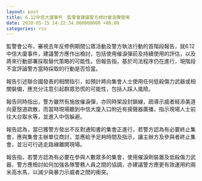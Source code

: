 ```yaml
---
layout: post
title: 6.12中信大廈事件　監警會建議警方檢討催淚彈使用
date: 2020-05-15 14:22:34.000000000 +08:00
categories: rss
---
```


監警會公布，審視去年反修例期間公眾活動及警方執法行動的首階段報告，就6.12中信大廈事件，建議警方應作出檢討，包括使用催淚彈前及持續使用的評估，以及將來行動部署採取替代策略的可能性。但報告指，基於司法程序仍在進行，現階段不宜評論警方當時採取的行動是否恰當。

報告引述聯合國發表的相關指引，如預計將向集會人士使用任何低殺傷力武器或相關裝備，應充分注意引起群眾恐慌的可能性，包括人踩人風險。

報告同時指出，警方雖然有施放催淚彈，亦同時架設封鎖線，疏導示威者經添美道向夏慤道疏散，而當時現場聽到中信大廈入口附近有揚聲器廣播，指示現場人士前往大台取水等，並進入中信躲避。

報告認為，當已獲警方發出不反對通知書的集會正進行，若警方認為有必要終止集會，應與集會主辦單位商討，並應給予足夠時間及指示，讓主辦方及參與者終止集會，並沿可行逃走路線離開現場。

報告指，若警方認為有必要在參與人數眾多的集會，使用催淚劑裝置及低殺傷力武器，警方應檢討如何加強各隊警務人員之間的協調，亦建議警方應更有效運用約兩米高水馬，以減少與暴力示威者之間的衝突。
